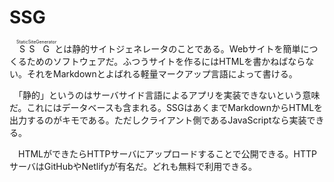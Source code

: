 # SSG

　<ruby>S<rt>Static</rt>S<rt>Site</rt>G<rt>Generator</rt></ruby>とは静的サイトジェネレータのことである。Webサイトを簡単につくるためのソフトウェアだ。ふつうサイトを作るにはHTMLを書かねばならない。それをMarkdownとよばれる軽量マークアップ言語によって書ける。

　「静的」というのはサーバサイド言語によるアプリを実装できないという意味だ。これにはデータベースも含まれる。SSGはあくまでMarkdownからHTMLを出力するのがキモである。ただしクライアント側であるJavaScriptなら実装できる。

　HTMLができたらHTTPサーバにアップロードすることで公開できる。HTTPサーバはGitHubやNetlifyが有名だ。どれも無料で利用できる。
